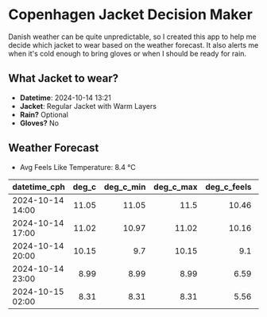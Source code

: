 
# Copenhagen Jacket Decision Maker

Danish weather can be quite unpredictable, so I created this app to help me decide which jacket to wear based on the weather forecast. 
It also alerts me when it's cold enough to bring gloves or when I should be ready for rain.

## What Jacket to wear?

- **Datetime**: 2024-10-14 13:21
- **Jacket**: Regular Jacket with Warm Layers
- **Rain?** Optional
- **Gloves?** No

## Weather Forecast
- Avg Feels Like Temperature: 8.4 °C

| datetime_cph     |   deg_c |   deg_c_min |   deg_c_max |   deg_c_feels | weather   | wind   | rain   |
|:-----------------|--------:|------------:|------------:|--------------:|:----------|:-------|:-------|
| 2024-10-14 14:00 |   11.05 |       11.05 |       11.5  |         10.46 | Clouds    | Medium | None   |
| 2024-10-14 17:00 |   11.02 |       10.97 |       11.02 |         10.16 | Clouds    | Medium | None   |
| 2024-10-14 20:00 |   10.15 |        9.7  |       10.15 |          9.1  | Clouds    | Low    | None   |
| 2024-10-14 23:00 |    8.99 |        8.99 |        8.99 |          6.59 | Rain      | Low    | Low    |
| 2024-10-15 02:00 |    8.31 |        8.31 |        8.31 |          5.56 | Clouds    | Low    | None   |
        